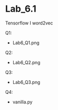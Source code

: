 # Lab_6.1
Tensorflow I word2vec<br/>

Q1: <br/>
- Lab6_Q1.png <br/>

Q2: <br/>
- Lab6_Q2.png <br/>

Q3: <br/>
- Lab6_Q3.png <br/>

Q4: <br/>
- vanilla.py
